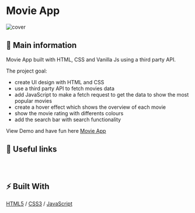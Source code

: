 # Movie App
![cover](./assets/)

## 🦉 Main information

Movie App built with HTML, CSS and Vanilla Js using a third party API.

The project goal: 

- create UI design with HTML and CSS
- use a third party API to fetch movies data
- add JavaScript to make a fetch request to get the data to show the most popular movies
- create a hover effect which shows the overview of each movie
- show the movie rating with differents colours
- add the search bar with search functionality


View Demo and have fun here <a href="" target="_blank">Movie App</a> 


## 🦊 Useful links 

### 

```

```

### 

```

```



## ⚡ Built With
[HTML5](https://www.w3schools.com/html/) / [CSS3](https://www.w3schools.com/css/) / [JavaScript](https://www.w3schools.com/js/)